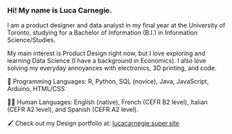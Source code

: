 ### Hi! My name is Luca Carnegie. 

I am a product designer and data analyst in my final year at the University of Toronto, studying for a Bachelor of Information (B.I.) in Information Science/Studies. 

My main interest is Product Design right now, but I love exploring and learning Data Science (I have a background in Economics). I also love solving my everyday annoyances with electronics, 3D printing, and code. 

💾 Programming Languages: R, Python, SQL (novice), Java, JavaScript, Arduino, HTML/CSS

🧑🏻 Human Languages: English (native), French (CEFR B2 level), Italian (CEFR A2 level), and Spanish (CEFR A2 level). 

🖌️ Check out my Design portfolio at: [lucacarnegie.super.site](https://lucacarnegie.super.site/)


